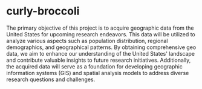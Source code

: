 # curly-broccoli

The primary objective of this project is to acquire geographic data from the United States for upcoming research endeavors. This data will be utilized to analyze various aspects such as population distribution, regional demographics, and geographical patterns. By obtaining comprehensive geo data, we aim to enhance our understanding of the United States' landscape and contribute valuable insights to future research initiatives. Additionally, the acquired data will serve as a foundation for developing geographic information systems (GIS) and spatial analysis models to address diverse research questions and challenges.